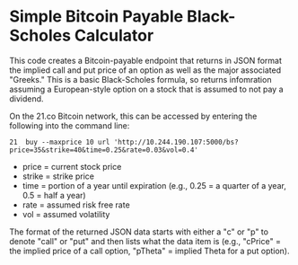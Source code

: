 # Simple Bitcoin Payable Black-Scholes Calculator

This code creates a Bitcoin-payable endpoint that returns in JSON format the implied call and put price of an option as well as the major associated "Greeks."  This is a basic Black-Scholes formula, so returns infomration assuming a European-style option on a stock that is assumed to not pay a dividend.

On the 21.co Bitcoin network, this can be accessed by entering the following into the command line:

```21  buy --maxprice 10 url 'http://10.244.190.107:5000/bs?price=35&strike=40&time=0.25&rate=0.03&vol=0.4'```

* price  = current stock price
* strike = strike price
* time   = portion of a year until expiration (e.g., 0.25 = a quarter of a year, 0.5 = half a year)
* rate   = assumed risk free rate
* vol    = assumed volatility

The format of the returned JSON data starts with either a "c" or "p" to denote "call" or "put" and then lists what the data item is (e.g., "cPrice" = the implied price of a call option, "pTheta" = implied Theta for a put option).
